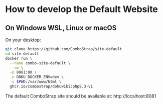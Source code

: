 # How to develop the Default Website


## On Windows WSL, Linux or macOS

On your desktop:
```bash
git clone https://github.com/ComboStrap/site-default
cd site-default
docker run \
  --name combo-site-default \
  --rm \
  -p 8081:80 \
  -e DOKU_DOCKER_ENV=dev \
  -v $PWD:/var/www/html \
  ghcr.io/combostrap/dokuwiki:php8.3-v1
```
The default ComboStrap site should be available at: http://localhost:8081 